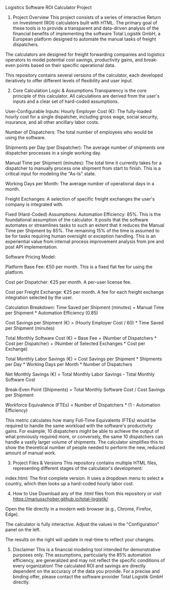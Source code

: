 Logistics Software ROI Calculator Project
1. Project Overview
This project consists of a series of interactive Return on Investment (ROI) calculators built with HTML. The primary goal of these tools is to provide a transparent and data-driven analysis of the financial benefits of implementing the software Total Logistik GmbH, a European platform designed to automate the manual tasks of freight dispatchers.

The calculators are designed for freight forwarding companies and logistics operators to model potential cost savings, productivity gains, and break-even points based on their specific operational data.

This repository contains several versions of the calculator, each developed iteratively to offer different levels of flexibility and user input.

2. Core Calculation Logic & Assumptions
Transparency is the core principle of this calculator. All calculations are derived from the user's inputs and a clear set of hard-coded assumptions.

User-Configurable Inputs:
Hourly Employer Cost (€): The fully-loaded hourly cost for a single dispatcher, including gross wage, social security, insurance, and all other ancillary labor costs.

Number of Dispatchers: The total number of employees who would be using the software.

Shipments per Day (per Dispatcher): The average number of shipments one dispatcher processes in a single working day.

Manual Time per Shipment (minutes): The total time it currently takes for a dispatcher to manually process one shipment from start to finish. This is a critical input for modeling the "As-Is" state.

Working Days per Month: The average number of operational days in a month.

Freight Exchanges: A selection of specific freight exchanges the user's company is integrated with.

Fixed (Hard-Coded) Assumptions:
Automation Efficiency: 85%. This is the foundational assumption of the calculator. It posits that the software automates or streamlines tasks to such an extent that it reduces the Manual Time per Shipment by 85%. The remaining 15% of the time is assumed to be for tasks requiring human oversight or exception handling. This is an experiential value from internal process improvement analysis from pre and post API implementation.

Software Pricing Model:

Platform Base Fee: €50 per month. This is a fixed flat fee for using the platform.

Cost per Dispatcher: €25 per month. A per-user license fee.

Cost per Freight Exchange: €25 per month. A fee for each freight exchange integration selected by the user.

Calculation Breakdown:
Time Saved per Shipment (minutes) = Manual Time per Shipment * Automation Efficiency (0.85)

Cost Savings per Shipment (€) = (Hourly Employer Cost / 60) * Time Saved per Shipment (minutes)

Total Monthly Software Cost (€) = Base Fee + (Number of Dispatchers * Cost per Dispatcher) + (Number of Selected Exchanges * Cost per Exchange)

Total Monthly Labor Savings (€) = Cost Savings per Shipment * Shipments per Day * Working Days per Month * Number of Dispatchers

Net Monthly Savings (€) = Total Monthly Labor Savings - Total Monthly Software Cost

Break-Even Point (Shipments) = Total Monthly Software Cost / Cost Savings per Shipment

Workforce Equivalence (FTEs) = Number of Dispatchers * (1 - Automation Efficiency)

This metric calculates how many Full-Time Equivalents (FTEs) would be required to handle the same workload with the software's productivity gains. For example, 10 dispatchers might be able to achieve the output of what previously required more, or conversely, the same 10 dispatchers can handle a vastly larger volume of shipments. The calculator simplifies this to show the theoretical number of people needed to perform the new, reduced amount of manual work.

3. Project Files & Versions
This repository contains multiple HTML files, representing different stages of the calculator's development:

index.html: The first complete version. It uses a dropdown menu to select a country, which then looks up a hard-coded hourly labor cost.

4. How to Use
Download any of the .html files from this repository or visit https://mariusschober.github.io/total-logistik/

Open the file directly in a modern web browser (e.g., Chrome, Firefox, Edge).

The calculator is fully interactive. Adjust the values in the "Configuration" panel on the left.

The results on the right will update in real-time to reflect your changes.

5. Disclaimer
This is a financial modeling tool intended for demonstrative purposes only. The assumptions, particularly the 85% automation efficiency, are generalized and may not reflect the specific conditions of every organization! The calculated ROI and savings are directly dependent on the accuracy of the data you provide. For a precise and binding offer, please contact the software provider Total Logistik GmbH directly.
